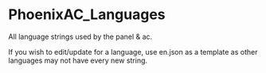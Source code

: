 # PhoenixAC_Languages
All language strings used by the panel &amp; ac.

If you wish to edit/update for a language, use en.json as a template as other languages may not have every new string.
